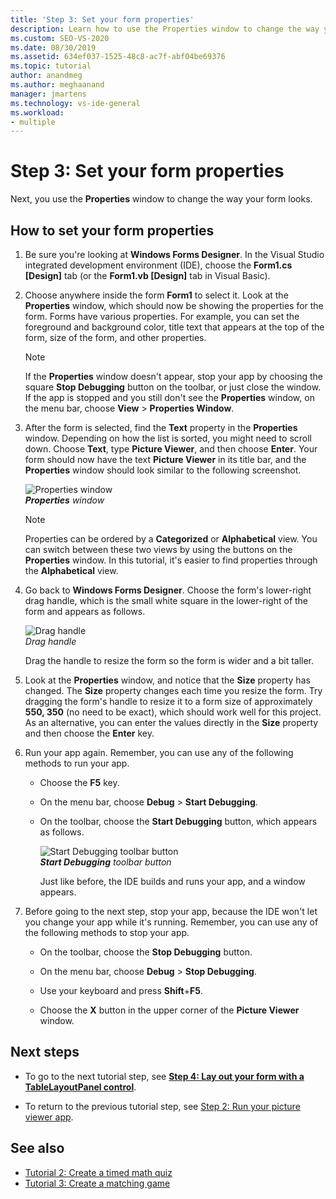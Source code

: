 ```yaml
---
title: 'Step 3: Set your form properties'
description: Learn how to use the Properties window to change the way your form looks.
ms.custom: SEO-VS-2020
ms.date: 08/30/2019
ms.assetid: 634ef037-1525-48c8-ac7f-abf04be69376
ms.topic: tutorial
author: anandmeg
ms.author: meghaanand
manager: jmartens
ms.technology: vs-ide-general
ms.workload:
- multiple
---
```

# Step 3: Set your form properties

Next, you use the **Properties** window to change the way your form looks.

## How to set your form properties

1. Be sure you're looking at **Windows Forms Designer**. In the Visual Studio integrated development environment (IDE), choose the **Form1.cs [Design]** tab (or the **Form1.vb [Design]** tab in Visual Basic).

1. Choose anywhere inside the form **Form1** to select it. Look at the **Properties** window, which should now be showing the properties for the form. Forms have various properties. For example, you can set the foreground and background color, title text that appears at the top of the form, size of the form, and other properties.

   > [!NOTE]
   > If the **Properties** window doesn't appear, stop your app by choosing the square **Stop Debugging** button on the toolbar, or just close the window. If the app is stopped and you still don't see the **Properties** window, on the menu bar, choose **View** > **Properties Window**.

1. After the form is selected, find the **Text** property in the **Properties** window. Depending on how the list is sorted, you might need to scroll down. Choose **Text**, type **Picture Viewer**, and then choose **Enter**.  Your form should now have the text **Picture Viewer** in its title bar, and the **Properties** window should look similar to the following screenshot.

    ![Properties window](../ide/media/express_edittextproperty.png)<br>
   ***Properties*** *window*

   > [!NOTE]
   > Properties can be ordered by a **Categorized** or **Alphabetical** view. You can switch between these two views by using the buttons on the **Properties** window. In this tutorial, it's easier to find properties through the **Alphabetical** view.

1. Go back to **Windows Forms Designer**. Choose the form's lower-right drag handle, which is the small white square in the lower-right of the form and appears as follows.

    ![Drag handle](../ide/media/express_bottomrt_drag.png)<br>
   *Drag handle*

    Drag the handle to resize the form so the form is wider and a bit taller.

1. Look at the **Properties** window, and notice that the **Size** property has changed. The **Size** property changes each time you resize the form. Try dragging the form's handle to resize it to a form size of approximately **550, 350** (no need to be exact), which should work well for this project. As an alternative, you can enter the values directly in the **Size** property and then choose the **Enter** key.

1. Run your app again. Remember, you can use any of the following methods to run your app.

   - Choose the **F5** key.

   - On the menu bar, choose **Debug** > **Start Debugging**.

   - On the toolbar, choose the **Start Debugging** button, which appears as follows.

      ![Start Debugging toolbar button](../ide/media/express_icondebug.png)<br>
     ***Start Debugging*** *toolbar button*

     Just like before, the IDE builds and runs your app, and a window appears.

1. Before going to the next step, stop your app, because the IDE won't let you change your app while it's running. Remember, you can use any of the following methods to stop your app.

   - On the toolbar, choose the **Stop Debugging** button.

   - On the menu bar, choose **Debug** > **Stop Debugging**.

   - Use your keyboard and press **Shift**+**F5**.

   - Choose the **X** button in the upper corner of the **Picture Viewer** window.

## Next steps

* To go to the next tutorial step, see **[Step 4: Lay out your form with a TableLayoutPanel control](../ide/step-4-lay-out-your-form-with-a-tablelayoutpanel-control.md)**.

* To return to the previous tutorial step, see [Step 2: Run your picture viewer app](../ide/step-2-run-your-program.md).

## See also

* [Tutorial 2: Create a timed math quiz](tutorial-2-create-a-timed-math-quiz.md)
* [Tutorial 3: Create a matching game](tutorial-3-create-a-matching-game.md)
